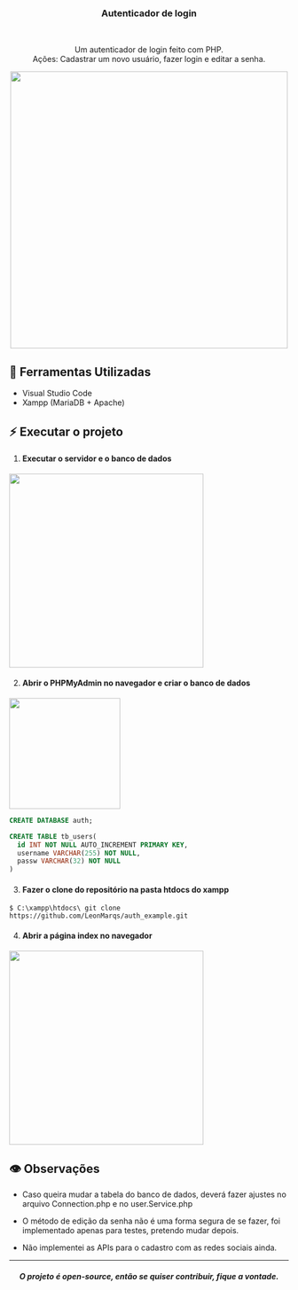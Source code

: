 <h3 align="center">Autenticador de login</h3>
  <br>
  <p align="center">
    Um autenticador de login feito com PHP. <br>
    Ações: Cadastrar um novo usuário, fazer login e editar a senha.
  </p>
  
<p align="center">
<img src="https://imgur.com/XmLSyix.png" width="500">
<p>
  
## :hammer: Ferramentas Utilizadas

* Visual Studio Code
* Xampp (MariaDB + Apache)

## :zap: Executar o projeto

1. #### Executar o servidor e o banco de dados
<img src="https://imgur.com/en1HUJU.png" width="350">

2. #### Abrir o PHPMyAdmin no navegador e criar o banco de dados
<img src="https://imgur.com/BRVLXkq.png" width="200">

```sql
CREATE DATABASE auth;

CREATE TABLE tb_users(
  id INT NOT NULL AUTO_INCREMENT PRIMARY KEY,
  username VARCHAR(255) NOT NULL,
  passw VARCHAR(32) NOT NULL
)
```

3. #### Fazer o clone do repositório na pasta htdocs do xampp
```$ C:\xampp\htdocs\ git clone https://github.com/LeonMarqs/auth_example.git```

4. #### Abrir a página index no navegador
<img src="https://imgur.com/7Cay2rU.png" width="350">

## :eye: Observações

* Caso queira mudar a tabela do banco de dados, deverá fazer ajustes no arquivo Connection.php e no user.Service.php

* O método de edição da senha não é uma forma segura de se fazer, foi implementado apenas para testes, pretendo mudar depois.

* Não implementei as APIs para o cadastro com as redes sociais ainda.

<hr>
<h5 align="center"> O projeto é open-source, então se quiser contribuir, fique a vontade.</h5>
